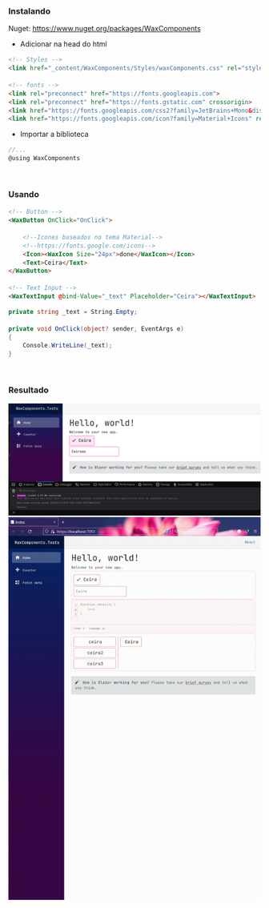 ### Instalando

Nuget: https://www.nuget.org/packages/WaxComponents

- Adicionar na head do html
```html
<!-- Styles -->
<link href="_content/WaxComponents/Styles/waxComponents.css" rel="stylesheet">

<!-- fonts -->
<link rel="preconnect" href="https://fonts.googleapis.com">
<link rel="preconnect" href="https://fonts.gstatic.com" crossorigin>
<link href="https://fonts.googleapis.com/css2?family=JetBrains+Mono&display=swap" rel="stylesheet">
<link href="https://fonts.googleapis.com/icon?family=Material+Icons" rel="stylesheet">
```

- Importar a biblioteca
```cs
//...
@using WaxComponents
```

<br/>

### Usando

```html
<!-- Button -->
<WaxButton OnClick="OnClick">
    
    <!--Icones baseados no tema Material-->
    <!--https://fonts.google.com/icons-->
    <Icon><WaxIcon Size="24px">done</WaxIcon></Icon>
    <Text>Ceira</Text>
</WaxButton>

<!-- Text Input -->
<WaxTextInput @bind-Value="_text" Placeholder="Ceira"></WaxTextInput>
```

```c#
private string _text = String.Empty;

private void OnClick(object? sender, EventArgs e)
{
    Console.WriteLine(_text);
}
```

<br/>

### Resultado
![sample](https://raw.githubusercontent.com/lllggghhhaaa/WaxComponents/master/Assets/sample.png)
![sample](https://raw.githubusercontent.com/lllggghhhaaa/WaxComponents/master/Assets/sample.gif)
